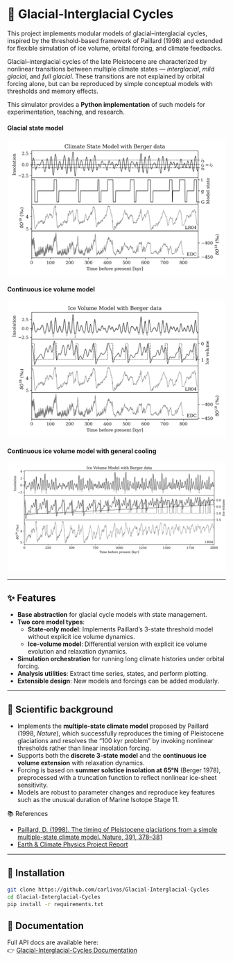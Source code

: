 # 🧊 Glacial-Interglacial Cycles

This project implements modular models of glacial–interglacial cycles, inspired by the threshold-based framework of Paillard (1998) and extended for flexible simulation of ice volume, orbital forcing, and climate feedbacks.

Glacial–interglacial cycles of the late Pleistocene are characterized by nonlinear transitions between multiple climate states — *interglacial*, *mild glacial*, and *full glacial*. These transitions are not explained by orbital forcing alone, but can be reproduced by simple conceptual models with thresholds and memory effects.  

This simulator provides a **Python implementation** of such models for experimentation, teaching, and research.
#### Glacial state model
<img src="figs/paillard_model1_berger.png" alt="Paillard Model 1" width="600"/>

#### Continuous ice volume model
<img src="figs/paillard_model2_berger.png" alt="Paillard Model 2" width="600"/>

#### Continuous ice volume model with general cooling
<img src="figs/paillard_model3_berger.png" alt="Paillard Model 3" width="900"/>

---

## ✨ Features
- **Base abstraction** for glacial cycle models with state management.
- **Two core model types**:
  - **State-only model**: Implements Paillard’s 3-state threshold model without explicit ice volume dynamics.
  - **Ice-volume model**: Differential version with explicit ice volume evolution and relaxation dynamics.
- **Simulation orchestration** for running long climate histories under orbital forcing.
- **Analysis utilities**: Extract time series, states, and perform plotting.
- **Extensible design**: New models and forcings can be added modularly.

---

## 📖 Scientific background
- Implements the **multiple-state climate model** proposed by Paillard (1998, *Nature*), which successfully reproduces the timing of Pleistocene glaciations and resolves the “100 kyr problem” by invoking nonlinear thresholds rather than linear insolation forcing.
- Supports both the **discrete 3-state model** and the **continuous ice volume extension** with relaxation dynamics.
- Forcing is based on **summer solstice insolation at 65°N** (Berger 1978), preprocessed with a truncation function to reflect nonlinear ice-sheet sensitivity.
- Models are robust to parameter changes and reproduce key features such as the unusual duration of Marine Isotope Stage 11.


📚 References
- [Paillard, D. (1998). The timing of Pleistocene glaciations from a simple multiple-state climate model. Nature, 391, 378–381](https://github.com/carlivas/Glacial-Interglacial-Cycles/blob/main/documents/Paillard_1998_Nature.pdf)
- [Earth & Climate Physics Project Report](https://github.com/carlivas/Glacial-Interglacial-Cycles/blob/main/documents/Earth_and_Climate_Physics_Project.pdf)
---

## 🚀 Installation
```bash
git clone https://github.com/carlivas/Glacial-Interglacial-Cycles
cd Glacial-Interglacial-Cycles
pip install -r requirements.txt
```

## 📖 Documentation
Full API docs are available here:  
👉 [Glacial-Interglacial-Cycles Documentation](https://carlivas.github.io/Glacial-Interglacial-Cycles/glacial_cycles.html)
